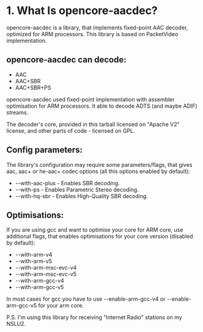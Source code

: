 # 1. What Is opencore-aacdec? #

opencore-aacdec is a library, that implements fixed-point AAC decoder, optimized for ARM processors. This library is based on PacketVideo implementation.


## opencore-aacdec can decode: ##

  * AAC
  * AAC+SBR
  * AAC+SBR+PS




opencore-aacdec used fixed-point implementation with assembler optimisation for ARM processors. It able to decode ADTS (and maybe ADIF) streams.

The decoder's core, provided in this tarball licensed on "Apache V2" license, and other parts of code - licensed on GPL.

## Config parameters: ##

The library's configuration may require some parameters/flags, that gives aac, aac+ or he-aac+ codec options (all this options enabled by default):

  * --with-aac-plus - Enables SBR decoding.
  * --with-ps - Enables Parametric Stereo decoding.
  * --with-hq-sbr - Enables High-Quality SBR decoding.

## Optimisations: ##

If you are using gcc and want to optimise your core for ARM core, use additional flags, that enables optimisations for your  core version (disabled by default):

  * --with-arm-v4
  * --with-arm-v5
  * --with-arm-msc-evc-v4
  * --with-arm-msc-evc-v5
  * --with-arm-gcc-v4
  * --with-arm-gcc-v5

In most cases for gcc you have to use --enable-arm-gcc-v4 or --enable-arm-gcc-v5 for your arm core.



P.S. I'm using this library for receiving "Internet Radio" stations on my NSLU2.